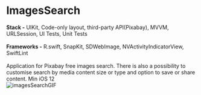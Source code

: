 # ImagesSearch
**Stack -** UIKit, Code-only layout, third-party API(Pixabay), MVVM, URLSession, UI Tests, Unit Tests <br />
<br />
**Frameworks -** R.swift, SnapKit, SDWebImage, NVActivityIndicatorView, SwiftLint <br />
<br />
Application for Pixabay free images search. There is also a possibility to customise search by media content size or type and option to save or share content. Min iOS 12 <br />
![imagesSearchGIF](https://github.com/JJefro/ImagesSearch/assets/76252759/41edb71c-8f55-41cc-9b29-60d669fe3dc1)
